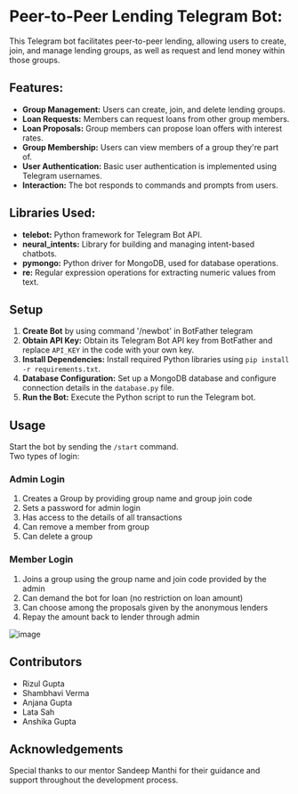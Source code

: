 # Peer-to-Peer Lending Telegram Bot:

This Telegram bot facilitates peer-to-peer lending, allowing users to create, join, and manage lending groups, as well as request and lend money within those groups.

## Features:

- **Group Management:** Users can create, join, and delete lending groups.
- **Loan Requests:** Members can request loans from other group members.
- **Loan Proposals:** Group members can propose loan offers with interest rates.
- **Group Membership:** Users can view members of a group they're part of.
- **User Authentication:** Basic user authentication is implemented using Telegram usernames.
- **Interaction:** The bot responds to commands and prompts from users.

## Libraries Used:

- **telebot:** Python framework for Telegram Bot API.
- **neural_intents:** Library for building and managing intent-based chatbots.
- **pymongo:** Python driver for MongoDB, used for database operations.
- **re:** Regular expression operations for extracting numeric values from text.

## Setup

1. **Create Bot** by using command '/newbot' in BotFather telegram
2. **Obtain API Key:** Obtain its Telegram Bot API key from BotFather and replace `API_KEY` in the code with your own key.
3. **Install Dependencies:** Install required Python libraries using `pip install -r requirements.txt`.
4. **Database Configuration:** Set up a MongoDB database and configure connection details in the `database.py` file.
5. **Run the Bot:** Execute the Python script to run the Telegram bot.

## Usage

Start the bot by sending the `/start` command.  
Two types of login:

### Admin Login
1. Creates a Group by providing group name and group join code
2. Sets a password for admin login
3. Has access to the details of all transactions
4. Can remove a member from group
5. Can delete a group
   
### Member Login
1. Joins a group using the group name and join code provided by the admin
2. Can demand the bot for loan (no restriction on loan amount)
3. Can choose among the proposals given by the anonymous lenders
4. Repay the amount back to lender through admin

![image](https://github.com/lata-11/P2P-Lending-Chatbot/assets/143941227/1a615593-6b46-41bf-b232-723a84c32a82)

## Contributors

- Rizul Gupta
- Shambhavi Verma
- Anjana Gupta
- Lata Sah
- Anshika Gupta

## Acknowledgements

Special thanks to our mentor Sandeep Manthi for their guidance and support throughout the development process.
